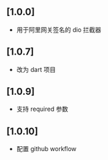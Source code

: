 ## [1.0.0]

- 用于阿里网关签名的 dio 拦截器

## [1.0.7]

- 改为 dart 项目

## [1.0.9]

- 支持 required 参数

## [1.0.10]

- 配置 github workflow
